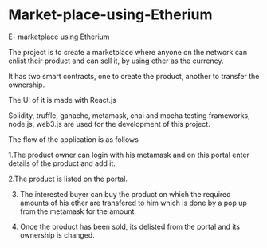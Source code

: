 # Market-place-using-Etherium

E- marketplace using Etherium 

The project is to create a marketplace where anyone on the network can enlist their product and can sell it, by using ether as the currency.

It has two smart contracts,
one to create the product,
another to transfer the ownership.

The UI of it is made with React.js

Solidity, truffle, ganache, metamask, chai and mocha testing frameworks, node.js, web3.js are used for the development of this project.

The flow of the application is as follows

1.The product owner can login with his metamask and on this portal enter details of the product and add it.

2.The product is listed on the portal.

3. The interested buyer can buy the product on which the required amounts of his ether are transfered to him which is done by a pop up from the metamask 
for the amount.

4. Once the product has been sold, its delisted from the portal and its ownership is changed.
